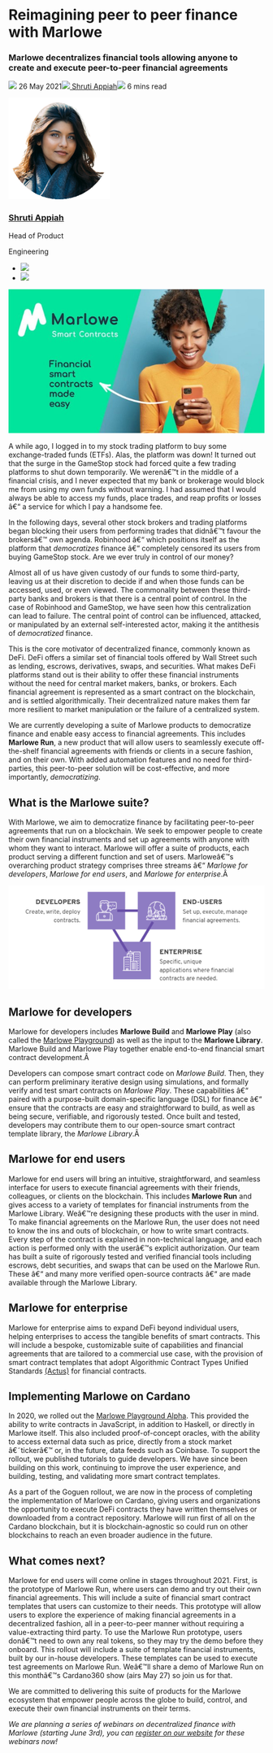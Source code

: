 # Reimagining peer to peer finance with Marlowe
### **Marlowe decentralizes financial tools allowing anyone to create and execute peer-to-peer financial agreements**
![](img/2021-05-26-reimagining-peer-to-peer-finance-with-marlowe.002.png) 26 May 2021![](img/2021-05-26-reimagining-peer-to-peer-finance-with-marlowe.002.png)[ Shruti Appiah](tmp//en/blog/authors/shruti-appiah/page-1/)![](img/2021-05-26-reimagining-peer-to-peer-finance-with-marlowe.003.png) 6 mins read

![Shruti Appiah](img/2021-05-26-reimagining-peer-to-peer-finance-with-marlowe.004.png)[](tmp//en/blog/authors/shruti-appiah/page-1/)
### [**Shruti Appiah**](tmp//en/blog/authors/shruti-appiah/page-1/)
Head of Product

Engineering

- ![](img/2021-05-26-reimagining-peer-to-peer-finance-with-marlowe.005.png)[](https://www.linkedin.com/in/shrutiappiah/ "LinkedIn")
- ![](img/2021-05-26-reimagining-peer-to-peer-finance-with-marlowe.006.png)[](https://github.com/ShrutiAppiah "GitHub")

![Reimagining peer to peer finance with Marlowe](img/2021-05-26-reimagining-peer-to-peer-finance-with-marlowe.007.jpeg)

A while ago, I logged in to my stock trading platform to buy some exchange-traded funds (ETFs). Alas, the platform was down! It turned out that the surge in the GameStop stock had forced quite a few trading platforms to shut down temporarily. We werenâ€™t in the middle of a financial crisis, and I never expected that my bank or brokerage would block me from using my own funds without warning. I had assumed that I would always be able to access my funds, place trades, and reap profits or losses â€“ a service for which I pay a handsome fee. 

In the following days, several other stock brokers and trading platforms began blocking their users from performing trades that didnâ€™t favour the brokersâ€™ own agenda. Robinhood â€“ which positions itself as the platform that *democratizes* finance â€“ completely censored its users from buying GameStop stock. Are we ever truly in control of our money?

Almost all of us have given custody of our funds to some third-party, leaving us at their discretion to decide if and when those funds can be accessed, used, or even viewed. The commonality between these third-party banks and brokers is that there is a central point of control. In the case of Robinhood and GameStop, we have seen how this centralization can lead to failure. The central point of control can be influenced, attacked, or manipulated by an external self-interested actor, making it the antithesis of *democratized* finance.

This is the core motivator of decentralized finance, commonly known as DeFi. DeFi offers a similar set of financial tools offered by Wall Street such as lending, escrows, derivatives, swaps, and securities. What makes DeFi platforms stand out is their ability to offer these financial instruments without the need for central market makers, banks, or brokers. Each financial agreement is represented as a smart contract on the blockchain, and is settled algorithmically. Their decentralized nature makes them far more resilient to market manipulation or the failure of a centralized system. 

We are currently developing a suite of Marlowe products to democratize finance and enable easy access to financial agreements. This includes **Marlowe Run**, a new product that will allow users to seamlessly execute off-the-shelf financial agreements with friends or clients in a secure fashion, and on their own. With added automation features and no need for third-parties, this peer-to-peer solution will be cost-effective, and more importantly, *democratizing*.
## **What is the Marlowe suite?**
With Marlowe, we aim to democratize finance by facilitating peer-to-peer agreements that run on a blockchain. We seek to empower people to create their own financial instruments and set up agreements with anyone with whom they want to interact. Marlowe will offer a suite of products, each product serving a different function and set of users. Marloweâ€™s overarching product strategy comprises three streams â€“ *Marlowe for developers*, *Marlowe for end users*, and *Marlowe for enterprise*.Â 

![](img/2021-05-26-reimagining-peer-to-peer-finance-with-marlowe.008.png)
## **Marlowe for developers**
Marlowe for developers includes **Marlowe Build** and **Marlowe Play** (also called the [Marlowe Playground](https://alpha.marlowe.iohkdev.io/#/)) as well as the input to the **Marlowe Library**. Marlowe Build and Marlowe Play together enable end-to-end financial smart contract development.Â 

Developers can compose smart contract code on *Marlowe Build*. Then, they can perform preliminary iterative design using simulations, and formally verify and test smart contracts on *Marlowe Play*. These capabilities â€“ paired with a purpose-built domain-specific language (DSL) for finance â€“ ensure that the contracts are easy and straightforward to build, as well as being secure, verifiable, and rigorously tested. Once built and tested, developers may contribute them to our open-source smart contract template library, the *Marlowe Library*.Â 
## **Marlowe for end users**
Marlowe for end users will bring an intuitive, straightforward, and seamless interface for users to execute financial agreements with their friends, colleagues, or clients on the blockchain. This includes **Marlowe Run** and gives access to a variety of templates for financial instruments from the Marlowe Library. Weâ€™re designing these products with the user in mind. To make financial agreements on the Marlowe Run, the user does not need to know the ins and outs of blockchain, or how to write smart contracts. Every step of the contract is explained in non-technical language, and each action is performed only with the userâ€™s explicit authorization. Our team has built a suite of rigorously tested and verified financial tools including escrows, debt securities, and swaps that can be used on the Marlowe Run. These â€“ and many more verified open-source contracts â€“ are made available through the Marlowe Library. 
## **Marlowe for enterprise**
Marlowe for enterprise aims to expand DeFi beyond individual users, helping enterprises to access the tangible benefits of smart contracts. This will include a bespoke, customizable suite of capabilities and financial agreements that are tailored to a commercial use case, with the provision of smart contract templates that adopt Algorithmic Contract Types Unified Standards [(Actus)](https://www.actusfrf.org/) for financial contracts.
## **Implementing Marlowe on Cardano**
In 2020, we rolled out the [Marlowe Playground Alpha](https://alpha.marlowe.iohkdev.io/#/). This provided the ability to write contracts in JavaScript, in addition to Haskell, or directly in Marlowe itself. This also included proof-of-concept oracles, with the ability to access external data such as price, directly from a stock market â€˜tickerâ€™ or, in the future, data feeds such as Coinbase. To support the rollout, we published tutorials to guide developers. We have since been building on this work, continuing to improve the user experience, and building, testing, and validating more smart contract templates.

As a part of the Goguen rollout, we are now in the process of completing the implementation of Marlowe on Cardano, giving users and organizations the opportunity to execute DeFi contracts they have written themselves or downloaded from a contract repository. Marlowe will run first of all on the Cardano blockchain, but it is blockchain-agnostic so could run on other blockchains to reach an even broader audience in the future.
## **What comes next?**
Marlowe for end users will come online in stages throughout 2021. First, is the prototype of Marlowe Run, where users can demo and try out their own financial agreements. This will include a suite of financial smart contract templates that users can customize to their needs. This prototype will allow users to explore the experience of making financial agreements in a decentralized fashion, all in a peer-to-peer manner without requiring a value-extracting third party. To use the Marlowe Run prototype, users donâ€™t need to own any real tokens, so they may try the demo before they onboard. This rollout will include a suite of template financial instruments, built by our in-house developers. These templates can be used to execute test agreements on Marlowe Run. Weâ€™ll share a demo of Marlowe Run on this monthâ€™s Cardano360 show (airs May 27) so join us for that.

We are committed to delivering this suite of products for the Marlowe ecosystem that empower people across the globe to build, control, and execute their own financial instruments on their terms. 

*We are planning a series of webinars on decentralized finance with Marlowe (starting June 3rd), you can [register on our website](https://webinar.marlowe-finance.io/) for these webinars now!*
